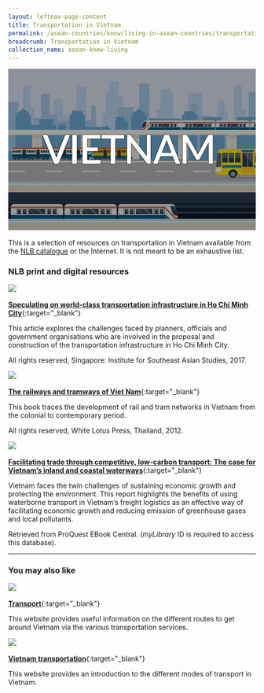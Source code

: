 ```yaml
---
layout: leftnav-page-content
title: Transportation in Vietnam
permalink: /asean-countries/know/living-in-asean-countries/transportation-in-vietnam/
breadcrumb: Transportation in Vietnam
collection_name: asean-know-living
---
```


<img src="/images/asean-living/Transportation-Vietnam.jpg" alt="Transportation Vietnam banner" style="width:800px;" />

 This is a selection of resources on transportation in Vietnam available from the [NLB catalogue](http://catalogue.nlb.gov.sg/) or the Internet.  It is not meant to be an exhaustive list.

### **NLB print and digital resources**

<img src="/images/book-covers/Speculating-on-world-class-transportation-Infrastructure-in-Ho-Chi-Minh-City.jpg" style="width:150px;" />

[**Speculating on world-class transportation infrastructure in Ho Chi Minh City**](http://eservice.nlb.gov.sg/item_holding.aspx?bid=203004246){:target="_blank"}

This article explores the challenges faced by planners, officials and government organisations who are involved in the proposal and construction of the transportation infrastructure in Ho Chi Minh City.

All rights reserved, Singapore: Institute for Southeast Asian Studies, 2017.

<img src="/images/book-covers/The-railways-and-tramways-of-Viet-Nam.jpg" style="width:150px;" />

[**The railways and tramways of Viet Nam**](http://eservice.nlb.gov.sg/item_holding.aspx?bid=200143503){:target="_blank"}

This book traces the development of rail and tram networks in Vietnam from the colonial to contemporary period.

All rights reserved, White Lotus Press, Thailand, 2012.

<img src="/images/book-covers/Facilitating-trade-through-competitive-low-carbon-transport-The-case-for-Vietnams-inland-and-coastal-waterways.jpg" style="width:150px;" />

[**Facilitating trade through competitive, low-carbon transport: The case for Vietnam’s inland and coastal waterways**](http://eresources.nlb.gov.sg/Main/Browse?startsWith=P){:target="_blank"}

Vietnam faces the twin challenges of sustaining economic growth and protecting the environment. This report highlights the benefits of using waterborne transport in Vietnam’s freight logistics as an effective way of facilitating economic growth and reducing emission of greenhouse gases and local pollutants.

Retrieved from ProQuest EBook Central. (*myLibrary* ID is required to access this database).

---

### **You may also like**

<img src="/images/resources/Article 1.jpg" style="width:180px;" />

[**Transport**](http://www.vietnamtourism.com/en/index.php/useful/cat/20){:target="_blank"}

This website provides useful information on the different routes to get around Vietnam via the various transportation services.

<img src="/images/resources/Article 2.jpg" style="width:180px;" />

[**Vietnam transportation**](https://www.vietnamtourism.org.vn/travel-guide/transportation/){:target="_blank"}

This website provides an introduction to the different modes of transport in Vietnam.